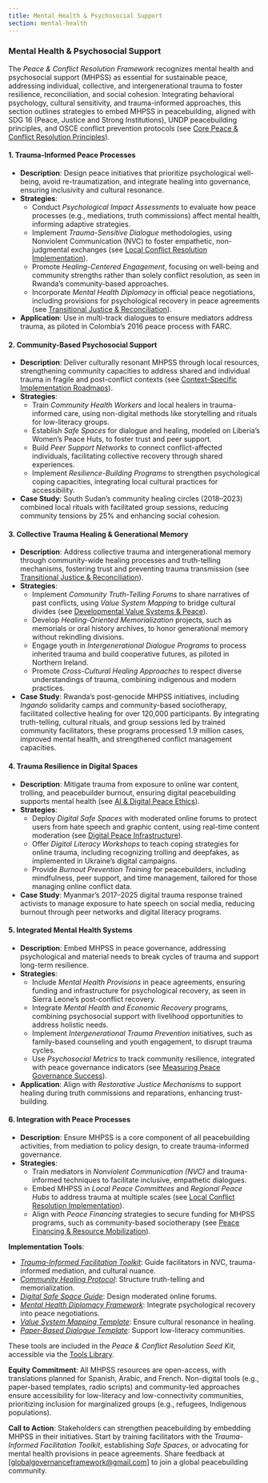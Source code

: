 ```yaml
---
title: Mental Health & Psychosocial Support
section: mental-health
---
```


### Mental Health & Psychosocial Support

The *Peace & Conflict Resolution Framework* recognizes mental health and psychosocial support (MHPSS) as essential for sustainable peace, addressing individual, collective, and intergenerational trauma to foster resilience, reconciliation, and social cohesion. Integrating behavioral psychology, cultural sensitivity, and trauma-informed approaches, this section outlines strategies to embed MHPSS in peacebuilding, aligned with SDG 16 (Peace, Justice and Strong Institutions), UNDP peacebuilding principles, and OSCE conflict prevention protocols (see [Core Peace & Conflict Resolution Principles](/framework/docs/implementation/peace#core-principles)).

#### 1. Trauma-Informed Peace Processes
- **Description**: Design peace initiatives that prioritize psychological well-being, avoid re-traumatization, and integrate healing into governance, ensuring inclusivity and cultural resonance.
- **Strategies**:
  - Conduct *Psychological Impact Assessments* to evaluate how peace processes (e.g., mediations, truth commissions) affect mental health, informing adaptive strategies.
  - Implement *Trauma-Sensitive Dialogue* methodologies, using Nonviolent Communication (NVC) to foster empathetic, non-judgmental exchanges (see [Local Conflict Resolution Implementation](/framework/docs/implementation/peace#local-implementation)).
  - Promote *Healing-Centered Engagement*, focusing on well-being and community strengths rather than solely conflict resolution, as seen in Rwanda’s community-based approaches.
  - Incorporate *Mental Health Diplomacy* in official peace negotiations, including provisions for psychological recovery in peace agreements (see [Transitional Justice & Reconciliation](/framework/docs/implementation/peace#transitional-justice)).
- **Application**: Use in multi-track dialogues to ensure mediators address trauma, as piloted in Colombia’s 2016 peace process with FARC.

#### 2. Community-Based Psychosocial Support
- **Description**: Deliver culturally resonant MHPSS through local resources, strengthening community capacities to address shared and individual trauma in fragile and post-conflict contexts (see [Context-Specific Implementation Roadmaps](/framework/docs/implementation/peace#context-specific-roadmaps)).
- **Strategies**:
  - Train *Community Health Workers* and local healers in trauma-informed care, using non-digital methods like storytelling and rituals for low-literacy groups.
  - Establish *Safe Spaces* for dialogue and healing, modeled on Liberia’s Women’s Peace Huts, to foster trust and peer support.
  - Build *Peer Support Networks* to connect conflict-affected individuals, facilitating collective recovery through shared experiences.
  - Implement *Resilience-Building Programs* to strengthen psychological coping capacities, integrating local cultural practices for accessibility.
- **Case Study**: South Sudan’s community healing circles (2018–2023) combined local rituals with facilitated group sessions, reducing community tensions by 25% and enhancing social cohesion.

#### 3. Collective Trauma Healing & Generational Memory
- **Description**: Address collective trauma and intergenerational memory through community-wide healing processes and truth-telling mechanisms, fostering trust and preventing trauma transmission (see [Transitional Justice & Reconciliation](/framework/docs/implementation/peace#transitional-justice)).
- **Strategies**:
  - Implement *Community Truth-Telling Forums* to share narratives of past conflicts, using *Value System Mapping* to bridge cultural divides (see [Developmental Value Systems & Peace](/framework/docs/implementation/peace#developmental-value-systems)).
  - Develop *Healing-Oriented Memorialization* projects, such as memorials or oral history archives, to honor generational memory without rekindling divisions.
  - Engage youth in *Intergenerational Dialogue Programs* to process inherited trauma and build cooperative futures, as piloted in Northern Ireland.
  - Promote *Cross-Cultural Healing Approaches* to respect diverse understandings of trauma, combining indigenous and modern practices.
- **Case Study**: Rwanda’s post-genocide MHPSS initiatives, including *Ingando* solidarity camps and community-based sociotherapy, facilitated collective healing for over 120,000 participants. By integrating truth-telling, cultural rituals, and group sessions led by trained community facilitators, these programs processed 1.9 million cases, improved mental health, and strengthened conflict management capacities.

#### 4. Trauma Resilience in Digital Spaces
- **Description**: Mitigate trauma from exposure to online war content, trolling, and peacebuilder burnout, ensuring digital peacebuilding supports mental health (see [AI & Digital Peace Ethics](/framework/docs/implementation/peace#ai-ethics)).
- **Strategies**:
  - Deploy *Digital Safe Spaces* with moderated online forums to protect users from hate speech and graphic content, using real-time content moderation (see [Digital Peace Infrastructure](/framework/docs/implementation/peace#digital-infrastructure)).
  - Offer *Digital Literacy Workshops* to teach coping strategies for online trauma, including recognizing trolling and deepfakes, as implemented in Ukraine’s digital campaigns.
  - Provide *Burnout Prevention Training* for peacebuilders, including mindfulness, peer support, and time management, tailored for those managing online conflict data.
- **Case Study**: Myanmar’s 2017–2025 digital trauma response trained activists to manage exposure to hate speech on social media, reducing burnout through peer networks and digital literacy programs.

#### 5. Integrated Mental Health Systems
- **Description**: Embed MHPSS in peace governance, addressing psychological and material needs to break cycles of trauma and support long-term resilience.
- **Strategies**:
  - Include *Mental Health Provisions* in peace agreements, ensuring funding and infrastructure for psychological recovery, as seen in Sierra Leone’s post-conflict recovery.
  - Integrate *Mental Health and Economic Recovery* programs, combining psychosocial support with livelihood opportunities to address holistic needs.
  - Implement *Intergenerational Trauma Prevention* initiatives, such as family-based counseling and youth engagement, to disrupt trauma cycles.
  - Use *Psychosocial Metrics* to track community resilience, integrated with peace governance indicators (see [Measuring Peace Governance Success](/framework/docs/implementation/peace#measuring-success)).
- **Application**: Align with *Restorative Justice Mechanisms* to support healing during truth commissions and reparations, enhancing trust-building.

#### 6. Integration with Peace Processes
- **Description**: Ensure MHPSS is a core component of all peacebuilding activities, from mediation to policy design, to create trauma-informed governance.
- **Strategies**:
  - Train mediators in *Nonviolent Communication (NVC)* and trauma-informed techniques to facilitate inclusive, empathetic dialogues.
  - Embed MHPSS in *Local Peace Committees* and *Regional Peace Hubs* to address trauma at multiple scales (see [Local Conflict Resolution Implementation](/framework/docs/implementation/peace#local-implementation)).
  - Align with *Peace Financing* strategies to secure funding for MHPSS programs, such as community-based sociotherapy (see [Peace Financing & Resource Mobilization](/framework/docs/implementation/peace#peace-financing)).

**Implementation Tools**:
- *[Trauma-Informed Facilitation Toolkit](/framework/tools/peace/trauma-informed-toolkit-en.pdf)*: Guide facilitators in NVC, trauma-informed mediation, and cultural nuance.
- *[Community Healing Protocol](/framework/tools/peace/community-healing-protocol-en.pdf)*: Structure truth-telling and memorialization.
- *[Digital Safe Space Guide](/framework/tools/peace/digital-safe-space-guide-en.pdf)*: Design moderated online forums.
- *[Mental Health Diplomacy Framework](/framework/tools/peace/mental-health-diplomacy-framework-en.pdf)*: Integrate psychological recovery into peace negotiations.
- *[Value System Mapping Template](/framework/tools/peace/value-system-mapping-template-en.pdf)*: Ensure cultural resonance in healing.
- *[Paper-Based Dialogue Template](/framework/tools/peace/paper-dialogue-template-en.pdf)*: Support low-literacy communities.

These tools are included in the *Peace & Conflict Resolution Seed Kit*, accessible via the [Tools Library](/framework/tools/peace).

**Equity Commitment**: All MHPSS resources are open-access, with translations planned for Spanish, Arabic, and French. Non-digital tools (e.g., paper-based templates, radio scripts) and community-led approaches ensure accessibility for low-literacy and low-connectivity communities, prioritizing inclusion for marginalized groups (e.g., refugees, Indigenous populations).

**Call to Action**: Stakeholders can strengthen peacebuilding by embedding MHPSS in their initiatives. Start by training facilitators with the *Trauma-Informed Facilitation Toolkit*, establishing *Safe Spaces*, or advocating for mental health provisions in peace agreements. Share feedback at [globalgovernanceframework@gmail.com] to join a global peacebuilding community.
